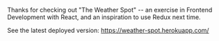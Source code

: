 Thanks for checking out "The Weather Spot" -- an exercise in Frontend Development with React, and an inspiration to use Redux next time.

See the latest deployed version: https://weather-spot.herokuapp.com/
